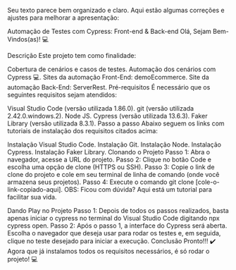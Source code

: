 
Seu texto parece bem organizado e claro. Aqui estão algumas correções e ajustes para melhorar a apresentação:

Automação de Testes com Cypress: Front-end & Back-end
Olá, Sejam Bem-Vindos(as)! 💻

Descrição
Este projeto tem como finalidade:

Cobertura de cenários e casos de testes.
Automação dos cenários com Cypress 💻.
Sites da automação Front-End: demoEcommerce.
Site da automação Back-End: ServerRest.
Pré-requisitos
É necessário que os seguintes requisitos sejam atendidos:

Visual Studio Code (versão utilizada 1.86.0).
git (versão utilizada 2.42.0.windows.2).
Node JS.
Cypress (versão utilizada 13.6.3).
Faker Library (versão utilizada 8.3.1).
Passo a passo
Abaixo seguem os links com tutoriais de instalação dos requisitos citados acima:

Instalação Visual Studio Code.
Instalação Git.
Instalação Node.
Instalação Cypress.
Instalação Faker Library.
Clonando o Projeto
Passo 1: Abra o navegador, acesse a URL do projeto.
Passo 2: Clique no botão Code e escolha uma opção de clone (HTTPS ou SSH).
Passo 3: Copie o link de clone do projeto e cole em seu terminal de linha de comando (onde você armazena seus projetos).
Passo 4: Execute o comando git clone [cole-o-link-copiado-aqui].
OBS: Ficou com dúvida? Aqui está um tutorial para facilitar sua vida.

Dando Play no Projeto
Passo 1: Depois de todos os passos realizados, basta apenas iniciar o cypress no terminal do Visual Studio Code digitando npx cypress open.
Passo 2: Após o passo 1, a interface do Cypress será aberta. Escolha o navegador que deseja usar para rodar os testes e, em seguida, clique no teste desejado para iniciar a execução.
Conclusão
Pronto!!! ✔️ Agora que já instalamos todos os requisitos necessários, é só rodar o projeto! 💻
		
